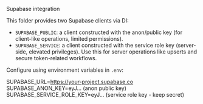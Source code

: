 Supabase integration

This folder provides two Supabase clients via DI:

- `SUPABASE_PUBLIC`: a client constructed with the anon/public key (for client-like operations, limited permissions).
- `SUPABASE_SERVICE`: a client constructed with the service role key (server-side, elevated privileges). Use this for server operations like upserts and secure token-related workflows.

Configure using environment variables in `.env`:

SUPABASE_URL=https://your-project.supabase.co
SUPABASE_ANON_KEY=eyJ... (anon public key)
SUPABASE_SERVICE_ROLE_KEY=eyJ... (service role key - keep secret)
